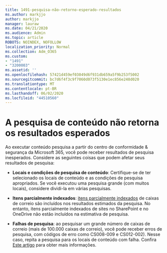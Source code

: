 ```yaml
---
title: 1491-pesquisa-não-retorno-esperado-resultados
ms.author: markjjo
author: markjjo
manager: lauraw
ms.date: 04/21/2020
ms.audience: Admin
ms.topic: article
ROBOTS: NOINDEX, NOFOLLOW
localization_priority: Normal
ms.collection: Adm_O365
ms.custom:
- "1491"
- "3200003"
ms.assetid: ''
ms.openlocfilehash: 57421d459ef03049d6f931db659a5f9b253f5002
ms.sourcegitcommit: bc7d6f4f3c9f7060d073f5130e1ec856e248d020
ms.translationtype: MT
ms.contentlocale: pt-BR
ms.lasthandoff: 06/02/2020
ms.locfileid: "44510560"
---
```

# <a name="content-search-not-returning-expected-results"></a>A pesquisa de conteúdo não retorna os resultados esperados

Ao executar conteúdo pesquisa a partir do centro de conformidade & segurança da Microsoft 365, você pode receber resultados de pesquisa inesperados. Considere as seguintes coisas que podem afetar seus resultados de pesquisa:

- **Locais e condições de pesquisa de conteúdo**: Certifique-se de ter selecionado os locais de conteúdo e as condições de pesquisa apropriados. Se você executou uma pesquisa grande (com muitos locais), considere dividi-la em várias pesquisas.

- **Itens parcialmente indexados**: [itens parcialmente indexados](https://docs.microsoft.com/microsoft-365/compliance/partially-indexed-items-in-content-search) de caixas de correio são incluídos nos resultados estimados da pesquisa. No entanto, itens parcialmente indexados de sites no SharePoint e no OneDrive não estão incluídos na estimativa de pesquisa.

- **Falhas de pesquisa**: ao pesquisar um grande número de caixas de correio (mais de 100.000 caixas de correio), você pode receber erros de pesquisa, com códigos de erro como CS008-009 e CS012-002). Nesse caso, repita a pesquisa para os locais de conteúdo com falha. Confira [Este artigo](https://docs.microsoft.com/microsoft-365/compliance/retry-failed-content-search) para obter mais informações.
